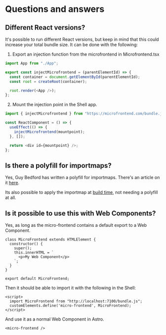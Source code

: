 # Questions and answers

## Different React versions?

It's possible to run different React versions, but keep in mind that this could
increase your total bundle size. It can be done with the following:

1. Export an injection function from the microfrontend in Microfrontend.tsx

```js
import App from "./App";

export const injectMicrofrontend = (parentElementId) => {
  const container = document.getElementById(parentElementId);
  const root = createRoot(container);

  root.render(<App />);
};
```

2. Mount the injection point in the Shell app.

```js
import { injectMicrofrontend } from "https://microfrontend.com/bundle.js";

const ReactComponent = () => {
  useEffect(() => {
    injectMicrofrontend(mountpoint);
  }, []);

  return <div id={mountpoint} />;
};
```

## Is there a polyfill for importmaps?

Yes, Guy Bedford has written a polyfill for importmaps. There's an article on it [here](https://guybedford.com/es-module-shims-production-import-maps).

Its also possible to apply the importmap at [build time](https://github.com/sasoria/astro-importmaps-bt), not needing a polyfill at all.

## Is it possible to use this with Web Components?

Yes, as long as the micro-frontend contains a default export to a Web Component.

```
class MicroFrontend extends HTMLElement {
  constructor() {
    super();
    this.innerHTML = `
      <p>My Web Component</p>
    `;
  }
}

export default MicroFrontend;
```

Then it should be able to import it with the following in the Shell:

```
<script>
  import MicroFrontend from "http://localhost:7100/bundle.js";
  customElements.define('micro-frontend', MicroFrontend);
</script>
```

And use it as a normal Web Component in Astro.

```
<micro-frontend />
```

